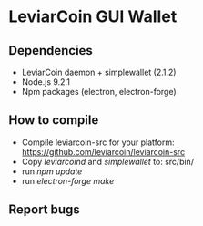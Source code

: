 # LeviarCoin GUI Wallet

## Dependencies
- LeviarCoin daemon + simplewallet (2.1.2)
- Node.js 9.2.1
- Npm packages (electron, electron-forge)

## How to compile
- Compile leviarcoin-src for your platform: https://github.com/leviarcoin/leviarcoin-src
- Copy *leviarcoind* and *simplewallet* to: src/bin/
- run *npm update*
- run *electron-forge make*

## Report bugs
